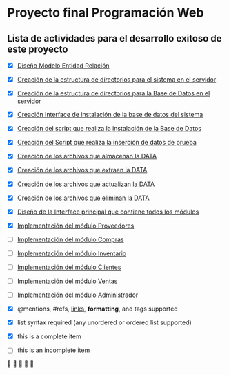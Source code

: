# Proyecto final Programación Web
## Lista de actividades para el desarrollo exitoso de este proyecto

- [X] [Diseño Modelo Entidad Relación]()
- [X] [Creación de la estructura de directorios para el sistema en el servidor]()
- [X] [Creación de la estructura de directorios para la Base de Datos en el servidor]()
- [X] [Creación Interface de instalación de la base de datos del sistema]()
- [X] [Creación del script que realiza la instalación de la Base de Datos]()
- [X] [Creación del Script que realiza la inserción de datos de prueba]()
- [X] [Creación de los archivos que almacenan la DATA]()
- [X] [Creación de los archivos que extraen la DATA]()
- [X] [Creación de los archivos que actualizan la DATA]()
- [X] [Creación de los archivos que eliminan la DATA]()
- [X] [Diseño de la Interface principal que contiene todos los módulos]()
- [X] [Implementación del módulo Proveedores]()
- [ ] [Implementación del módulo Compras]()
- [ ] [Implementación del módulo Inventario]()
- [ ] [Implementación del módulo Clientes]()
- [ ] [Implementación del módulo Ventas]()
- [ ] [Implementación del módulo Administrador]()

- [x] @mentions, #refs, [links](), **formatting**, and <del>tags</del> supported
- [x] list syntax required (any unordered or ordered list supported)
- [x] this is a complete item
- [ ] this is an incomplete item

:mushroom:
:mushroom:
:mushroom:
:mushroom:
:mushroom:
